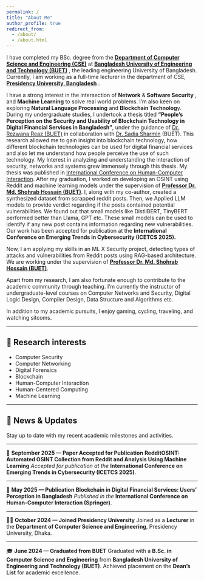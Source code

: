 ```yaml
---
permalink: /
title: "About Me"
author_profile: true
redirect_from: 
  - /about/
  - /about.html
---
```

I have completed my BSc. degree from the **[Department of Computer Science and Engineering (CSE)](https://cse.buet.ac.bd/)** at  **[Bangladesh University of Engineering and Technology (BUET)](https://www.buet.ac.bd/web/#/)** , the leading engineering University of Bangladesh. Currently, I am working as a full-time lecturer in the department of CSE,  **[Presidency University, Bangladesh](http://www.presidency.edu.bd/)** .

I have a strong interest in the intersection of  **Network** &  **Software Security** , and **Machine Learning** to solve real world problems. I’m also keen on exploring  **Natural Language Processing** and **Blockchain Technolog**y. During my undergraduate studies, I undertook a thesis titled  **“People’s Perception on the Security and Usability of Blockchain Technology in Digital Financial Services in Bangladesh”**, under the guidance of [Dr. Rezwana Reaz (BUET)](https://cse.buet.ac.bd/faculty/faculty_detail/rezwana) in collaboration with  [Dr. Sadia Sharmin](https://cse.buet.ac.bd/faculty/faculty_detail/sadia) (BUET). This research allowed me to gain insight into blockchain technology, how different blockchain technologies can be used for digital financial services and also let me understand how people perceive the use of such technology. My Interest in analyzing and understanding the interaction of security, networks and systems grew immensely through this thesis. My thesis was published in [International Conference on Human-Computer Interaction](https://link.springer.com/chapter/10.1007/978-3-031-92823-9_20). After my graduation, I worked on developing an OSINT using Reddit and machine learning models under the supervision of **[Professor Dr. Md. Shohrab Hossain (BUET)](https://scholar.google.com/citations?user=y89HApwAAAAJ&hl=en)**. I, along with my co-author, created a synthesized dataset from scrapped reddit posts. Then, we Applied LLM models to provide verdict regarding if the posts contained potential vulnerabilities. We found out that small models like DistilBERT, TinyBERT performed better than Llama, GPT etc. These small models can be used to identify if any new post contains information regarding new vulnerabilities. Our work has been accepted for publication at the **International Conference on Emerging Trends in Cybersecurity (ICETCS 2025).**

Now, I am applying my skills in an ML X Security project, detecting types of attacks and vulnerabilities from Reddit posts using RAG-based architecture. We are working under the supervision of **[Professor Dr. Md. Shohrab Hossain (BUET)](https://scholar.google.com/citations?user=y89HApwAAAAJ&hl=en)**.

Apart from my research, I am also fortunate enough to contribute to the academic community through teaching. I’m currently the instructor of undergraduate-level courses on Computer Networks and Security, Digital Logic Design, Compiler Design, Data Structure and Algorithms etc.

In addition to my academic pursuits, I enjoy gaming, cycling, traveling, and watching sitcoms.

---

## 🔬 Research interests

- Computer Security
- Computer Networking
- Digital Forensics
- Blockchain
- Human-Computer Interaction
- Human-Centered Computing
- Machine Learning

---

## 📰 News & Updates

Stay up to date with my recent academic milestones and activities.

---

📘 **September 2025 — Paper Accepted for Publication**
**RedditOSINT: Automated OSINT Collection from Reddit and Analysis Using Machine Learning**
*Accepted for publication at the* **International Conference on Emerging Trends in Cybersecurity (ICETCS 2025)**.

---

📗 **May 2025 — Publication**
**Blockchain in Digital Financial Services: Users’ Perception in Bangladesh**
*Published in the* **International Conference on Human-Computer Interaction (Springer)**.

---

🧑‍🏫 **October 2024 — Joined Presidency University**
Joined as a **Lecturer** in the **Department of Computer Science and Engineering**, Presidency University, Dhaka.

---

🎓 **June 2024 — Graduated from BUET**
Graduated with a **B.Sc. in Computer Science and Engineering** from **Bangladesh University of Engineering and Technology (BUET)**.
Achieved placement on the **Dean’s List** for academic excellence.
